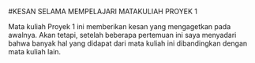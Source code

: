 #KESAN SELAMA MEMPELAJARI MATAKULIAH PROYEK 1





Mata kuliah Proyek 1 ini memberikan kesan yang mengagetkan pada awalnya. Akan tetapi, setelah beberapa pertemuan ini saya menyadari bahwa banyak hal yang didapat dari mata kuliah ini dibandingkan dengan mata kuliah lain. 
